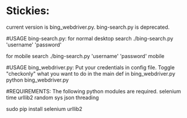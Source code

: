 # Stickies:
current version is bing_webdriver.py. 
bing-search.py is deprecated.

#USAGE bing-search.py:
for normal desktop search 
./bing-search.py 'username' 'password'

for mobile search 
./bing-search.py 'username' 'password' mobile

#USAGE bing_webdriver.py:
Put your credentials in config file.
Toggle "checkonly" what you want to do in the main def in bing_webdriver.py
python bing_webdriver.py

#REQUIREMENTS:
The following python modules are required.
selenium
time
urllib2
random
sys
json 
threading


sudo pip install selenium urllib2 



